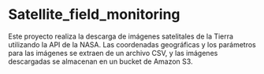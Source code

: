 # Satellite_field_monitoring
Este proyecto realiza la descarga de imágenes satelitales de la Tierra utilizando la API de la NASA. Las coordenadas geográficas y los parámetros para las imágenes se extraen de un archivo CSV, y las imágenes descargadas se almacenan en un bucket de Amazon S3.
